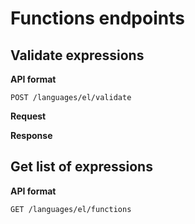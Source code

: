 # Functions endpoints

## Validate expressions

**API format**

```
POST /languages/el/validate
```

**Request**

**Response**

## Get list of expressions

**API format**

```
GET /languages/el/functions
```